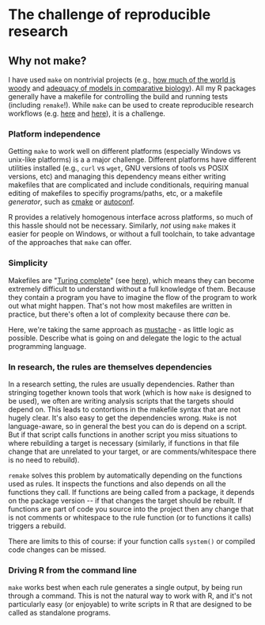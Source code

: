 # The challenge of reproducible research

## Why not make?

I have used `make` on nontrivial projects (e.g., [how much of the world is woody](https://github.com/richfitz/woody) and [adequacy of models in comparative biology](https://github.com/richfitz/modeladequacy)).  All my R packages generally have a makefile for controlling the build and running tests (including `remake`!). While `make` can be used to create reproducible research workflows (e.g. [here](http://www.bioinformaticszen.com/post/decomplected-workflows-makefiles/) and [here](http://kbroman.org/minimal_make/)), it is a challenge.

### Platform independence

Getting `make` to work well on different platforms (especially Windows vs unix-like platforms) is a a major challenge.  Different platforms have different utilities installed (e.g., `curl` vs `wget`, GNU versions of tools vs POSIX versions, etc) and managing this dependency means either writing makefiles that are complicated and include conditionals, requiring manual editing of makefiles to specifiy programs/paths, etc, or a makefile *generator*, such as [cmake](http://www.cmake.org) or [autoconf](www.gnu.org/software/autoconf).

R provides a relatively homogenous interface across platforms, so much of this hassle should not be necessary.  Similarly, *not* using `make` makes it easier for people on Windows, or without a full toolchain, to take advantage of the approaches that `make` can offer.

### Simplicity

Makefiles are "[Turing complete](http://en.wikipedia.org/wiki/Turing_complete)" (see [here](http://stackoverflow.com/questions/3480950/are-makefiles-turing-complete)), which means they can become extremely difficult to understand without a full knowledge of them.  Because they contain a program you have to imagine the flow of the program to work out what might happen.  That's not how most makefiles are written in practice, but there's often a lot of complexity because there *can* be.

Here, we're taking the same approach as [mustache](http://mustache.github.io/) - as little logic as possible.  Describe what is going on and delegate the logic to the actual programming language.

### In research, the rules are themselves dependencies

In a research setting, the rules are usually dependencies.  Rather than stringing together known tools that work (which is how `make` is designed to be used), we often are writing analysis scripts that the targets should depend on.  This leads to contortions in the makefile syntax that are not hugely clear.  It's also easy to get the dependencies wrong.  `Make` is not language-aware, so in general the best you can do is depend on a script.  But if that script calls functions in another script you miss situations to where rebuilding a target is necessary (similarly, if functions in that file change that are unrelated to your target, or are comments/whitespace there is no need to rebuild).

`remake` solves this problem by automatically depending on the functions used as rules.  It inspects the functions and also depends on all the functions they call.  If functions are being called from a package, it depends on the package version -- if that changes the target should be rebuilt.  If functions are part of code you source into the project then any change that is not comments or whitespace to the rule function (or to functions it calls) triggers a rebuild.

There are limits to this of course: if your function calls `system()` or compiled code changes can be missed.

### Driving R from the command line

`make` works best when each rule generates a single output, by being run through a command.  This is not the natural way to work with R, and it's not particularly easy (or enjoyable) to write scripts in R that are designed to be called as standalone programs.
